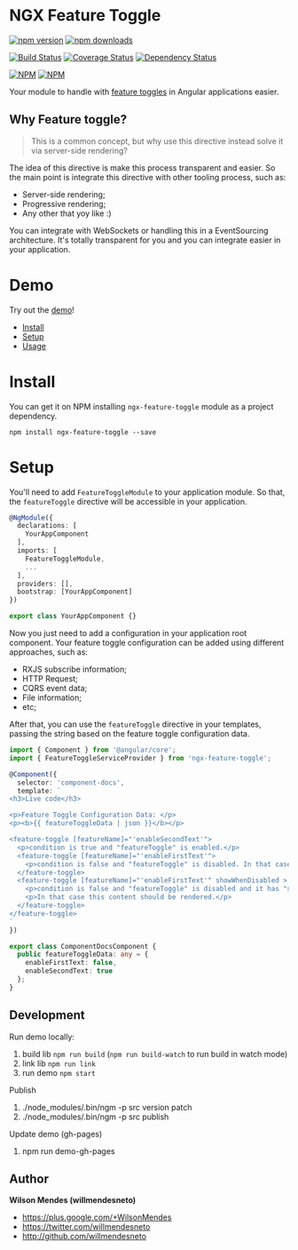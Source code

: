 # NGX Feature Toggle

[![npm version](https://badge.fury.io/js/ngx-feature-toggle.svg)](http://badge.fury.io/js/ngx-feature-toggle) [![npm downloads](https://img.shields.io/npm/dm/ngx-feature-toggle.svg)](https://npmjs.org/ngx-feature-toggle)

[![Build Status](https://travis-ci.org/willmendesneto/ngx-feature-toggle.svg?branch=master)](https://travis-ci.org/willmendesneto/ngx-feature-toggle)
[![Coverage Status](https://coveralls.io/repos/willmendesneto/ngx-feature-toggle/badge.svg?branch=master)](https://coveralls.io/r/willmendesneto/ngx-feature-toggle?branch=master)
[![Dependency Status](https://david-dm.org/willmendesneto/ngx-feature-toggle.svg)](https://david-dm.org/willmendesneto/ngx-feature-toggle)

[![NPM](https://nodei.co/npm/ngx-feature-toggle.png?downloads=true&downloadRank=true&stars=true)](https://npmjs.org/ngx-feature-toggle)
[![NPM](https://nodei.co/npm-dl/ngx-feature-toggle.png?height=3&months=3)](https://npmjs.org/ngx-feature-toggle)

Your module to handle with [feature toggles](http://martinfowler.com/bliki/FeatureToggle.html) in Angular applications easier.

## Why Feature toggle?

> This is a common concept, but why use this directive instead solve it via server-side rendering?

The idea of this directive is make this process transparent and easier. So the main point is integrate this directive with other tooling process, such as:
- Server-side rendering;
- Progressive rendering;
- Any other that yoy like :)

You can integrate with WebSockets or handling this in a EventSourcing architecture. It's totally transparent for you and you can integrate easier in your application.


# Demo

Try out the [demo](https://willmendesneto.github.io/ngx-feature-toggle/index.html)!

* [Install](#install)
* [Setup](#setup)
* [Usage](#usage)

# Install

You can get it on NPM installing `ngx-feature-toggle` module as a project dependency.

```shell
npm install ngx-feature-toggle --save
```

# Setup

You'll need to add `FeatureToggleModule` to your application module. So that, the `featureToggle` directive will be accessible in your application.

```typescript
@NgModule({
  declarations: [
    YourAppComponent
  ],
  imports: [
    FeatureToggleModule,
    ...
  ],
  providers: [],
  bootstrap: [YourAppComponent]
})

export class YourAppComponent {}

```

Now you just need to add a configuration in your application root component. Your feature toggle configuration can be added using different approaches, such as:

- RXJS subscribe information;
- HTTP Request;
- CQRS event data;
- File information;
- etc;

After that, you can use the `featureToggle` directive in your templates, passing the string based on the feature toggle configuration data.

```typescript
import { Component } from '@angular/core';
import { FeatureToggleServiceProvider } from 'ngx-feature-toggle';

@Component({
  selector: 'component-docs',
  template: `
<h3>Live code</h3>

<p>Feature Toggle Configuration Data: </p>
<p><b>{{ featureToggleData | json }}</b></p>

<feature-toggle [featureName]="'enableSecondText'">
  <p>condition is true and "featureToggle" is enabled.</p>
  <feature-toggle [featureName]="'enableFirstText'">
    <p>condition is false and "featureToggle" is disabled. In that case this content should not be rendered.</p>
  </feature-toggle>
  <feature-toggle [featureName]="'enableFirstText'" showWhenDisabled >
    <p>condition is false and "featureToggle" is disabled and it has "showWhenDisabled" attribute.</p>
    <p>In that case this content should be rendered.</p>
  </feature-toggle>
</feature-toggle>
`
})

export class ComponentDocsComponent {
  public featureToggleData: any = {
    enableFirstText: false,
    enableSecondText: true
  };
}

```


## Development

Run demo locally:
1. build lib `npm run build` (`npm run build-watch` to run build in watch mode)
2. link lib `npm run link`
3. run demo `npm start`

Publish
1. ./node_modules/.bin/ngm -p src version patch
2. ./node_modules/.bin/ngm -p src publish

Update demo (gh-pages)
1. npm run demo-gh-pages


## Author

**Wilson Mendes (willmendesneto)**
+ <https://plus.google.com/+WilsonMendes>
+ <https://twitter.com/willmendesneto>
+ <http://github.com/willmendesneto>
